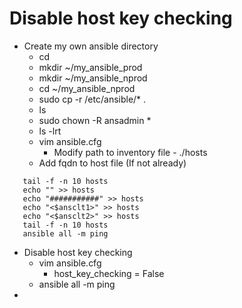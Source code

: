 # Disable host key checking
-  Create my own ansible directory
   - cd
   - mkdir ~/my_ansible_prod
   - mkdir ~/my_ansible_nprod
   - cd ~/my_ansible_nprod
   - sudo cp -r /etc/ansible/* .
   - ls
   - sudo chown -R ansadmin *
   - ls -lrt
   - vim ansible.cfg
     - Modify path to inventory file - ./hosts
   - Add fqdn to host file (If not already)
  ```
     tail -f -n 10 hosts
     echo "" >> hosts
     echo "###########" >> hosts
     echo "<$ansclt1>" >> hosts
     echo "<$ansclt2>" >> hosts
     tail -f -n 10 hosts
     ansible all -m ping
```
   - Disable host key checking
     - vim ansible.cfg
       - host_key_checking = False
     - ansible all -m ping
 - 
